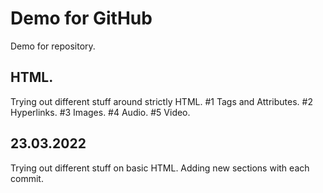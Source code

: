 # Demo for GitHub

Demo for repository.

## HTML.

Trying out different stuff around strictly HTML.
#1 Tags and Attributes.
#2 Hyperlinks.
#3 Images.
#4 Audio.
#5 Video.

## 23.03.2022

Trying out different stuff on basic HTML. Adding new sections with each commit.
